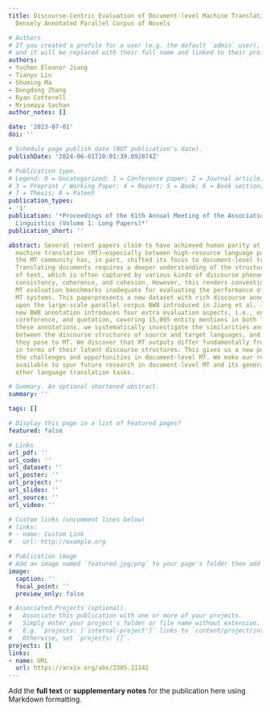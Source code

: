 ```yaml
---
title: Discourse-Centric Evaluation of Document-level Machine Translation with a New
  Densely Annotated Parallel Corpus of Novels

# Authors
# If you created a profile for a user (e.g. the default `admin` user), write the username (folder name) here
# and it will be replaced with their full name and linked to their profile.
authors:
- Yuchen Eleanor Jiang
- Tianyu Liu
- Shuming Ma
- Dongdong Zhang
- Ryan Cotterell
- Mrinmaya Sachan
author_notes: []

date: '2023-07-01'
doi: ''

# Schedule page publish date (NOT publication's date).
publishDate: '2024-06-01T10:01:39.092874Z'

# Publication type.
# Legend: 0 = Uncategorized; 1 = Conference paper; 2 = Journal article;
# 3 = Preprint / Working Paper; 4 = Report; 5 = Book; 6 = Book section;
# 7 = Thesis; 8 = Patent
publication_types:
- '1'
publication: '*Proceedings of the 61th Annual Meeting of the Association for Computational
  Linguistics (Volume 1: Long Papers)*'
publication_short: ''

abstract: Several recent papers claim to have achieved human parity at sentence-level
  machine translation (MT)—especially between high-resource language pairs. In response,
  the MT community has, in part, shifted its focus to document-level translation.
  Translating documents requires a deeper understanding of the structure and meaning
  of text, which is often captured by various kinds of discourse phenomena such as
  consistency, coherence, and cohesion. However, this renders conventional sentence-level
  MT evaluation benchmarks inadequate for evaluating the performance of context-aware
  MT systems. This paperpresents a new dataset with rich discourse annotations, built
  upon the large-scale parallel corpus BWB introduced in Jiang et al. (2022a). The
  new BWB annotation introduces four extra evaluation aspects, i.e., entity, terminology,
  coreference, and quotation, covering 15,095 entity mentions in both languages. Using
  these annotations, we systematically investigate the similarities and differences
  between the discourse structures of source and target languages, and the challenges
  they pose to MT. We discover that MT outputs differ fundamentally from human translations
  in terms of their latent discourse structures. This gives us a new perspective on
  the challenges and opportunities in document-level MT. We make our resource publicly
  available to spur future research in document-level MT and its generalization to
  other language translation tasks.

# Summary. An optional shortened abstract.
summary: ''

tags: []

# Display this page in a list of Featured pages?
featured: false

# Links
url_pdf: ''
url_code: ''
url_dataset: ''
url_poster: ''
url_project: ''
url_slides: ''
url_source: ''
url_video: ''

# Custom links (uncomment lines below)
# links:
# - name: Custom Link
#   url: http://example.org

# Publication image
# Add an image named `featured.jpg/png` to your page's folder then add a caption below.
image:
  caption: ''
  focal_point: ''
  preview_only: false

# Associated Projects (optional).
#   Associate this publication with one or more of your projects.
#   Simply enter your project's folder or file name without extension.
#   E.g. `projects: ['internal-project']` links to `content/project/internal-project/index.md`.
#   Otherwise, set `projects: []`.
projects: []
links:
- name: URL
  url: https://arxiv.org/abs/2305.11142
---
```


Add the **full text** or **supplementary notes** for the publication here using Markdown formatting.
